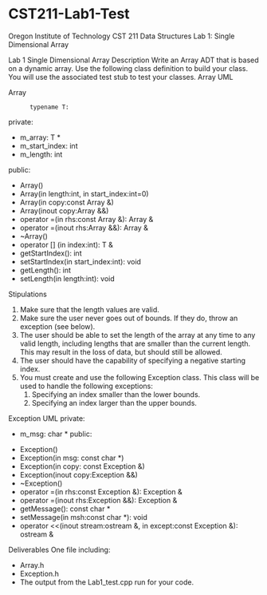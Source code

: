 # CST211-Lab1-Test
Oregon Institute of Technology
CST 211 Data Structures
Lab 1: Single Dimensional Array


Lab 1
Single Dimensional Array
Description
Write an Array ADT that is based on a dynamic array. Use the following class definition to build your class. You will use the associated test stub to test your classes.
Array UML

Array

          typename T:
          
private:

- m_array: T *
- m_start_index: int
- m_length: int


public:

+ Array()
+ Array(in length:int, in start_index:int=0)
+ Array(in copy:const Array<T> &)
+ Array(inout copy:Array<T> &&)
+ operator =(in rhs:const Array<T> &): Array &
+ operator =(inout rhs:Array<T> &&): Array &
+ ~Array()
+ operator [] (in index:int): T &
+ getStartIndex(): int
+ setStartIndex(in start_index:int): void
+ getLength(): int
+ setLength(in length:int): void


Stipulations
1. Make sure that the length values are valid.
2. Make sure the user never goes out of bounds. If they do, throw an exception (see below).
3. The user should be able to set the length of the array at any time to any valid length, including lengths that are smaller than the current length. This may result in the loss of data, but should still be allowed.
4. The user should have the capability of specifying a negative starting index.
5. You must create and use the following Exception class. This class will be used to handle the following exceptions:
   1. Specifying an index smaller than the lower bounds.
   2. Specifying an index larger than the upper bounds.


Exception UML
private:
- m_msg: char *
public:
+ Exception()
+ Exception(in msg: const char *)
+ Exception(in copy: const Exception &)
+ Exception(inout copy:Exception &&)
+ ~Exception()
+ operator =(in rhs:const Exception &): Exception &
+ operator =(inout rhs:Exception &&): Exception &
+ getMessage(): const char *
+ setMessage(in msh:const char *): void
+ operator <<(inout stream:ostream &, in except:const Exception &): ostream &

Deliverables
One file including:
* Array.h
* Exception.h
* The output from the Lab1_test.cpp run for your code.
